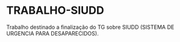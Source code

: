 # TRABALHO-SIUDD

Trabalho destinado a finalização do TG sobre SIUDD (SISTEMA DE URGENCIA PARA DESAPARECIDOS).
